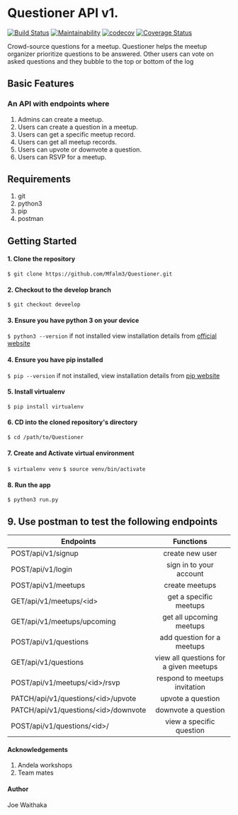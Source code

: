 # Questioner API v1.

[![Build Status](https://travis-ci.org/Mfalm3/Questioner.svg?branch=develop)](https://travis-ci.org/Mfalm3/Questioner)
[![Maintainability](https://api.codeclimate.com/v1/badges/d1288bf7e1e753038ced/maintainability)](https://codeclimate.com/github/Mfalm3/Questioner/maintainability)
[![codecov](https://codecov.io/gh/Mfalm3/Questioner/branch/develop/graph/badge.svg)](https://codecov.io/gh/Mfalm3/Questioner)
[![Coverage Status](https://coveralls.io/repos/github/Mfalm3/Questioner/badge.svg)](https://coveralls.io/github/Mfalm3/Questioner)

Crowd-source questions for a meetup. Questioner helps the meetup organizer prioritize questions to be answered. Other users can vote on asked questions and they bubble to the top or bottom of the log

## Basic Features

### An API with endpoints where
1. Admins can create a meetup.
2. Users can create a question in a meetup.
3. Users can get a specific meetup record.
4. Users can get all meetup records.
5. Users can upvote or downvote a question.
6. Users can RSVP for a meetup.

## Requirements
1. git
2. python3
3. pip
4. postman

## Getting Started
#### 1. Clone the repository
`$ git clone https://github.com/Mfalm3/Questioner.git`

#### 2. Checkout to the develop branch
`$ git checkout deveelop`

#### 3. Ensure you have python 3 on your device
`$ python3 --version`
if not installed view installation details from [official website](https://www.python.org/)

#### 4. Ensure you have pip installed
`$ pip --version`
if not installed, view installation details from [pip website](https://pip.pypa.io/en/stable/installing/)

#### 5. Install virtualenv
`$ pip install virtualenv`

#### 6. CD into the cloned repository's directory
`$ cd /path/to/Questioner`
#### 7. Create and Activate virtual environment
`$ virtualenv venv`
`$ source venv/bin/activate`
#### 8. Run the app
`$ python3 run.py`

## 9. Use postman to test the following endpoints

| Endpoints                                  |               Functions                |
| ------------------------------------------ | :------------------------------------: |
| POST/api/v1/signup                         |            create new user             |
| POST/api/v1/login                          |        sign in to your account         |
| POST/api/v1/meetups                        |             create meetups             |
| GET/api/v1/meetups/&lt;id&gt;              |         get a specific meetups         |
| GET/api/v1/meetups/upcoming                |        get all upcoming meetups        |
| POST/api/v1/questions                      |       add question for a meetups       |
| GET/api/v1/questions                       | view all questions for a given meetups |
| POST/api/v1/meetups/&lt;id&gt;/rsvp        |     respond to meetups invitation      |
| PATCH/api/v1/questions/&lt;id&gt;/upvote   |           upvote a question            |
| PATCH/api/v1/questions/&lt;id&gt;/downvote |          downvote a question           |
| POST/api/v1/questions/&lt;id&gt;/          |        view a specific question        |


#### Acknowledgements
1. Andela workshops
2. Team mates

#### Author
Joe Waithaka
